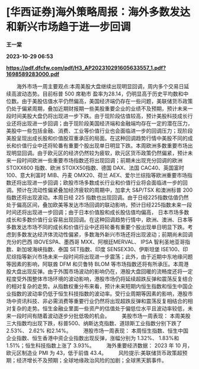 # [华西证券]海外策略周报：海外多数发达和新兴市场趋于进一步回调
**王一棠**

**2023-10-29 06:53**

**https://pdf.dfcfw.com/pdf/H3_AP202310291605633557_1.pdf?1698589283000.pdf**

　　海外市场一周主要观点:本周美股大盘继续出现明显回调，周内多个交易日延续高波动态势。目前标普 500 席勒市 盈率为28.14，仍明显高于历史平均数和中位数。由于美股估值水平仍然偏高，美国经济端仍存在一些问题，美联储货币政策仍处于偏紧周期，叠加近期财报期一些美股重要企业的业绩不及预期，预计未来一段时间美股大盘仍将出现进一步下跌。由于现阶段估值较高，预计美股科技成长行业还将出现进一步回调；由于现阶段美国经济端和金融端均存在一定的潜在压力，美股中一些包括金融、消费、工业等价值行业也会面临进一步的回调压力；现阶段美股呈现出成长股和价值股双重承压的局面。在这种回调趋势行情中美股不同的成长和价值行业中还将轮番有重要个股出现单日明显下跌。本周欧洲多数重要市场出现明显回调。由于欧元区的经济仍然较为疲软，欧元区货币政策仍然偏紧，预计未来一段时间欧洲一些重要市场指数还将出现回调；前期未出现充分回调的欧洲 STOXX600 指数、欧洲 STOXX50指数、德国 DAX、法国 CAC40、英国富时 100、意大利富时 MIB、丹麦 OMX20、荷兰 AEX、爱尔兰综指等欧洲重要市场指数还将出现进一步回调；欧股市场多数成长行业和价值行业将会面临进一步的回调。预计在流动性偏紧叠加经济疲软的周期中，加拿大 S&P/TSX 和澳洲标普 200 指数还将出现波动。本周日经 225 指数也出现回调。由于日经225指数估值仍然处于偏高区间，叠加欧美等发达市场回调的联动影响，预计日经225指数未来一段时间还将出现进一步回调；由于日本价值股和成长股估值均偏高， 日本市场多数成长和多数价值行业容易出现回调。在这种回调趋势行情中，欧洲、澳洲、日本等多数发达市场不同的成长和价值行业中还将轮番有重要个股出现单日明显下跌。考虑到多数发达经济体流动性偏紧，多数海外新兴市场还将出现波动；前期尚未回调充分的巴西 IBOVESPA、墨西哥 MXX、阿根廷MERVAL、 IPSA 智利圣地亚哥指数、新加坡海峡指数、泰国 SET指数、印度 SENSEX30、伊斯坦堡 ISE100、印尼综指等新兴市场未来一段时间将出现进一步震荡；此外，由于近期中东地缘问题等因素的影响，阿联酋 DFM 和贝鲁特 BLOM 等市场指数还将有所承压。本周港股大盘出现反弹。由于外围市场波动的影响仍在，港股大盘回暖的流畅度还将一定程度受外围整体市场环境的波动影响，港股市场仍将延续超跌反弹和震荡反复结合的相对复杂的走势。从指数权重分布来看，预计未来短期内恒生指数和恒生中国企业指数的波动率仍低于恒生科技指数的波动率。受行业周期等因素的影响，港股市场中资讯科技、非必需消费等重要行业仍然将出现超跌反弹和震荡反复相结合的相对复杂的走势。恒生金融业里面一些资产的估值处于偏低位水平且波动率较低，未来一段时间有随着波动逐步分批低吸的机会。 　　美股市场一周表现： 本周美股三大指数均出现下跌，标普500、纳斯达克指数、道琼斯工业指数分别下跌了 2.53%、 2.62% 和2.14%。 　　港股市场一周表现： 本周恒生指数、恒生中国企业指数、恒生香港中资企业指数出现反弹，涨幅分别为 1.32%、 1.83%和 1.51%；恒生科技指数上涨了 3.93%。 　　海外重要经济数据： 2023 年 10 月，欧元区制造业 PMI 为 43，低于前值 43.4。 　　风险提示:美联储货币政策超预期；经济增长不及预期；全球地缘政治风险的加剧；全球黑天鹅事件。